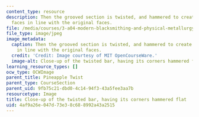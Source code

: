 ```yaml
---
content_type: resource
description: Then the grooved section is twisted, and hammered to create four new
  faces in line with the original faces.
file: /media/courses/3-a04-modern-blacksmithing-and-physical-metallurgy-fall-2008/4af9a26e047d73e38c688992a43a2515_108.jpg
file_type: image/jpeg
image_metadata:
  caption: Then the grooved section is twisted, and hammered to create four new faces
    in line with the original faces.
  credit: 'Credit: Image courtesy of MIT OpenCourseWare.'
  image-alt: Close-up of the twisted bar, having its corners hammered flat.
learning_resource_types: []
ocw_type: OCWImage
parent_title: Pineapple Twist
parent_type: CourseSection
parent_uid: 9fb75c21-dbd0-4c14-94f3-43a5fee3aa7b
resourcetype: Image
title: Close-up of the twisted bar, having its corners hammered flat
uid: 4af9a26e-047d-73e3-8c68-8992a43a2515
---
```

